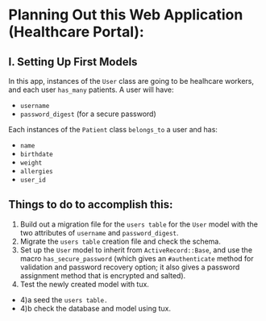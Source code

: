 
# Planning Out this Web Application (Healthcare Portal):

## I. Setting Up First Models 
In this app, instances of the `User` class are going to be healhcare workers, and each user `has_many` patients. A user will have:
* `username` 
* `password_digest` (for a secure password)

Each instances of the `Patient` class `belongs_to` a user and has:
* `name`
* `birthdate`
* `weight`
* `allergies`
* `user_id`
## Things to do to accomplish this:
1) Build out a migration file for the `users table` for the `User` model with the two attributes of `username` and `password_digest`.
2) Migrate the `users table` creation file and check the schema.
3) Set up the `User` model to inherit from `ActiveRecord::Base`, and use the macro `has_secure_password` (which gives an `#authenticate` method for validation and password recovery option; it also gives a password assignment method that is encrypted and salted).
4) Test the newly created model with tux.
- 4)a seed the `users table.`
- 4)b check the database and model using tux.